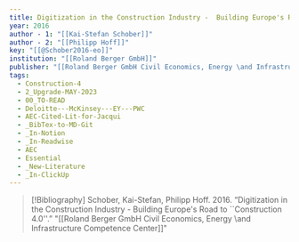 ```yaml
---
title: Digitization in the Construction Industry -  Building Europe's Road to ``Construction 4.0''
year: 2016
author - 1: "[[Kai-Stefan Schober]]"
author - 2: "[[Philipp Hoff]]"
key: "[[@Schober2016-eo]]"
institution: "[[Roland Berger GmbH]]"
publisher: "[[Roland Berger GmbH Civil Economics, Energy \and Infrastructure Competence Center]]"
tags:
  - Construction-4
  - 2_Upgrade-MAY-2023
  - 00_TO-READ
  - Deloitte---McKinsey---EY---PWC
  - AEC-Cited-Lit-for-Jacqui
  - _BibTex-to-MD-Git
  - _In-Notion
  - _In-Readwise
  - AEC
  - Essential
  - _New-Literature
  - _In-ClickUp
---
```


> [!Bibliography]
> Schober, Kai-Stefan, Philipp Hoff. 2016. “Digitization in the Construction Industry -  Building Europe's Road to ``Construction 4.0''.” "[[Roland Berger GmbH Civil Economics, Energy \and Infrastructure Competence Center]]"